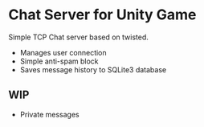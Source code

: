 # Chat Server for Unity Game
Simple TCP Chat server based on twisted.
- Manages user connection
- Simple anti-spam block
- Saves message history to SQLite3 database 

## WIP
- Private messages